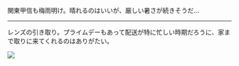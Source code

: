 関東甲信も梅雨明け。晴れるのはいいが、厳しい暑さが続きそうだ...

---

レンズの引き取り。プライムデーもあって配送が特に忙しい時期だろうに、家まで取りに来てくれるのはありがたい。

![](https://photos.apkas.net/medium/202407/20240718-121110.webp)
